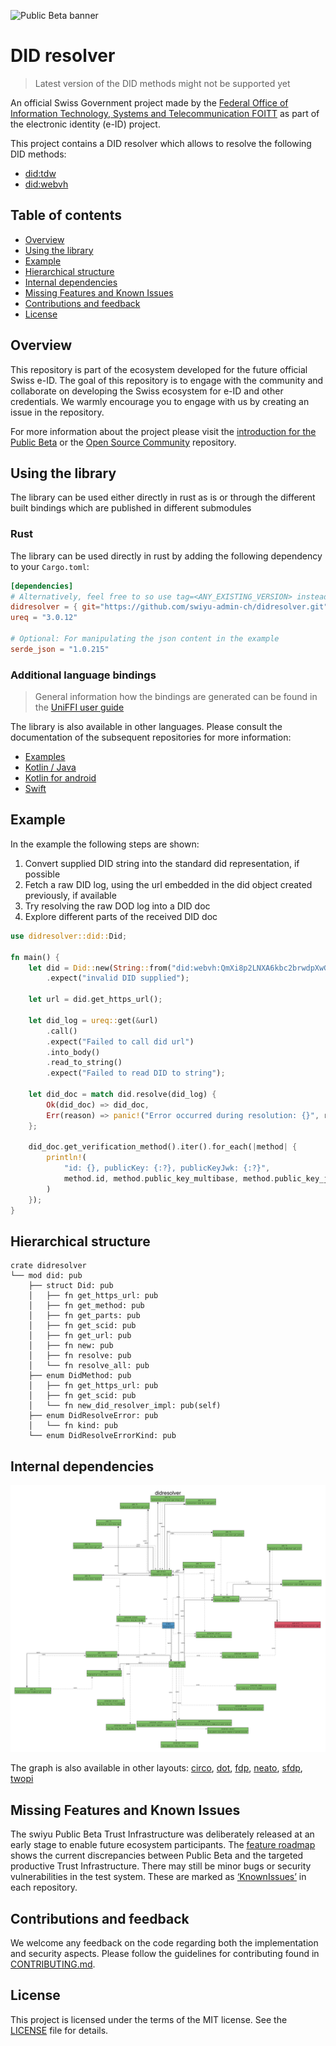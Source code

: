 ![Public Beta banner](https://github.com/swiyu-admin-ch/swiyu-admin-ch.github.io/blob/main/assets/images/github-banner.jpg)

# DID resolver

> Latest version of the DID methods might not be supported yet

An official Swiss Government project made by the [Federal Office of Information Technology, Systems and Telecommunication FOITT](https://www.bit.admin.ch/)
as part of the electronic identity (e-ID) project.

This project contains a DID resolver which allows to resolve the following DID methods:
- [did:tdw](https://identity.foundation/didwebvh/v0.3/#create-register)
- [did:webvh](https://identity.foundation/didwebvh/v1.0/#create-register)

## Table of contents

- [Overview](#overview)
- [Using the library](#using-the-library)
- [Example](#example)
- [Hierarchical structure](#hierarchical-structure)
- [Internal dependencies](#internal-dependencies)
- [Missing Features and Known Issues](#missing-features-and-known-issues)
- [Contributions and feedback](#contributions-and-feedback)
- [License](#license)

## Overview

This repository is part of the ecosystem developed for the future official Swiss e-ID.
The goal of this repository is to engage with the community and collaborate on developing the Swiss ecosystem for e-ID and other credentials.
We warmly encourage you to engage with us by creating an issue in the repository.

For more information about the project please visit the [introduction for the Public Beta](https://www.eid.admin.ch/de/public-beta) or the [Open Source Community](https://github.com/swiyu-admin-ch/community) repository.

## Using the library

The library can be used either directly in rust as is or through the different built bindings which are published in different submodules

### Rust

The library can be used directly in rust by adding the following dependency to your `Cargo.toml`:
````toml
[dependencies]
# Alternatively, feel free to so use tag=<ANY_EXISTING_VERSION> instead of branch="main"
didresolver = { git="https://github.com/swiyu-admin-ch/didresolver.git", branch="main" }
ureq = "3.0.12"

# Optional: For manipulating the json content in the example
serde_json = "1.0.215"
````

### Additional language bindings

> General information how the bindings are generated can be found in the [UniFFI user guide](https://mozilla.github.io/uniffi-rs/latest/)

The library is also available in other languages. Please consult the documentation of the subsequent repositories for more information:
- [Examples](https://github.com/swiyu-admin-ch/didresolver-examples)
- [Kotlin / Java](https://github.com/swiyu-admin-ch/didresolver-kotlin)
- [Kotlin for android](https://github.com/swiyu-admin-ch/didresolver-kotlin-android)
- [Swift](https://github.com/swiyu-admin-ch/didresolver-swift)

## Example

In the example the following steps are shown:
1. Convert supplied DID string into the standard did representation, if possible
2. Fetch a raw DID log, using the url embedded in the did object created previously, if available 
3. Try resolving the raw DOD log into a DID doc
4. Explore different parts of the received DID doc
```rust
use didresolver::did::Did;

fn main() {
    let did = Did::new(String::from("did:webvh:QmXi8p2LNXA6kbc2brwdpXwGETHCrPoFk15yPbLaAu27Pj:gist.githubusercontent.com:vst-bit:20c3f59d8179e324a6e29aef45240db4:raw:7870280f80dfcfb7459ee1488df4ab33f2bcf709"))
        .expect("invalid DID supplied");

    let url = did.get_https_url();

    let did_log = ureq::get(&url)
        .call()
        .expect("Failed to call did url")
        .into_body()
        .read_to_string()
        .expect("Failed to read DID to string");

    let did_doc = match did.resolve(did_log) {
        Ok(did_doc) => did_doc,
        Err(reason) => panic!("Error occurred during resolution: {}", reason),
    };

    did_doc.get_verification_method().iter().for_each(|method| {
        println!(
            "id: {}, publicKey: {:?}, publicKeyJwk: {:?}",
            method.id, method.public_key_multibase, method.public_key_jwk
        )
    });
}
```

## Hierarchical structure

```text
crate didresolver
└── mod did: pub
    ├── struct Did: pub
    │   ├── fn get_https_url: pub
    │   ├── fn get_method: pub
    │   ├── fn get_parts: pub
    │   ├── fn get_scid: pub
    │   ├── fn get_url: pub
    │   ├── fn new: pub
    │   ├── fn resolve: pub
    │   └── fn resolve_all: pub
    ├── enum DidMethod: pub
    │   ├── fn get_https_url: pub
    │   ├── fn get_scid: pub
    │   └── fn new_did_resolver_impl: pub(self)
    ├── enum DidResolveError: pub
    │   └── fn kind: pub
    └── enum DidResolveErrorKind: pub
```

## Internal dependencies

![Dependencies](/images/dependencies.png)

The graph is also available in other layouts: [circo](/images/dependencies-circo.png), [dot](/images/dependencies-dot.png), [fdp](/images/dependencies-fdp.png), [neato](/images/dependencies-neato.png), [sfdp](/images/dependencies-sfdp.png), [twopi](/images/dependencies-twopi.png)  

## Missing Features and Known Issues

The swiyu Public Beta Trust Infrastructure was deliberately released at an early stage to enable future ecosystem participants. The [feature roadmap](https://github.com/orgs/swiyu-admin-ch/projects/1/views/7) shows the current discrepancies between Public Beta and the targeted productive Trust Infrastructure. There may still be minor bugs or security vulnerabilities in the test system. These are marked as [‘KnownIssues’](../../issues) in each repository.

## Contributions and feedback

We welcome any feedback on the code regarding both the implementation and security aspects. Please follow the guidelines for contributing found in [CONTRIBUTING.md](./CONTRIBUTING.md).

## License

This project is licensed under the terms of the MIT license. See the [LICENSE](LICENSE.md) file for details.
